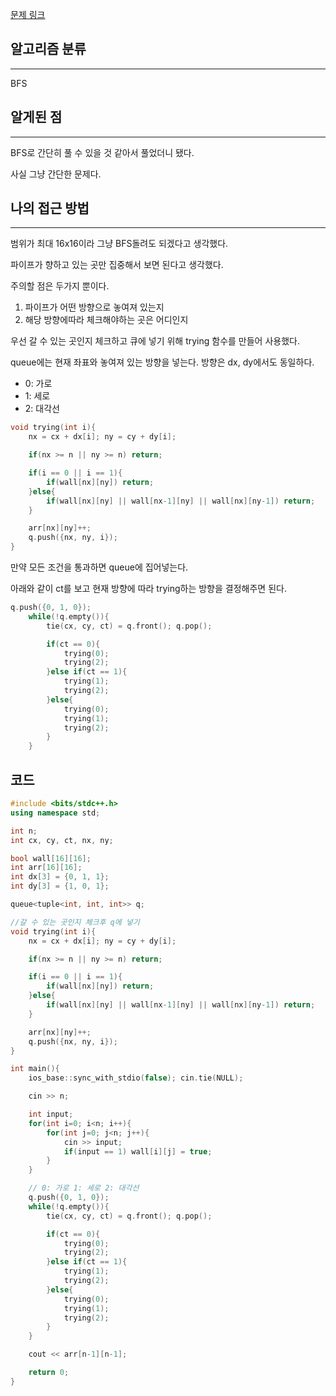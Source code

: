 [문제 링크](https://www.acmicpc.net/problem/17070)

## 알고리즘 분류
---
BFS

## 알게된 점
---
BFS로 간단히 풀 수 있을 것 같아서 풀었더니 됐다.

사실 그냥 간단한 문제다.

## 나의 접근 방법
---
범위가 최대 16x16이라 그냥 BFS돌려도 되겠다고 생각했다.

파이프가 향하고 있는 곳만 집중해서 보면 된다고 생각했다.

주의할 점은 두가지 뿐이다.
1. 파이프가 어떤 방향으로 놓여져 있는지
2. 해당 방향에따라 체크해야하는 곳은 어디인지

우선 갈 수 있는 곳인지 체크하고 큐에 넣기 위해 trying 함수를 만들어 사용했다.

queue에는 현재 좌표와 놓여져 있는 방향을 넣는다. 방향은 dx, dy에서도 동일하다.
- 0: 가로
- 1: 세로
- 2: 대각선

```cpp
void trying(int i){
    nx = cx + dx[i]; ny = cy + dy[i];

    if(nx >= n || ny >= n) return;

    if(i == 0 || i == 1){
        if(wall[nx][ny]) return;
    }else{
        if(wall[nx][ny] || wall[nx-1][ny] || wall[nx][ny-1]) return;
    }

    arr[nx][ny]++;
    q.push({nx, ny, i});
}
```

만약 모든 조건을 통과하면 queue에 집어넣는다.

아래와 같이 ct를 보고 현재 방향에 따라 trying하는 방향을 결정해주면 된다.

```cpp
q.push({0, 1, 0});
    while(!q.empty()){
        tie(cx, cy, ct) = q.front(); q.pop();

        if(ct == 0){
            trying(0);
            trying(2);
        }else if(ct == 1){
            trying(1);
            trying(2);
        }else{
            trying(0);
            trying(1);
            trying(2);
        }
    }
```

코드
---
```cpp
#include <bits/stdc++.h>
using namespace std;

int n;
int cx, cy, ct, nx, ny;

bool wall[16][16];
int arr[16][16];
int dx[3] = {0, 1, 1};
int dy[3] = {1, 0, 1};

queue<tuple<int, int, int>> q;

//갈 수 있는 곳인지 체크후 q에 넣기
void trying(int i){
    nx = cx + dx[i]; ny = cy + dy[i];

    if(nx >= n || ny >= n) return;

    if(i == 0 || i == 1){
        if(wall[nx][ny]) return;
    }else{
        if(wall[nx][ny] || wall[nx-1][ny] || wall[nx][ny-1]) return;
    }

    arr[nx][ny]++;
    q.push({nx, ny, i});
}

int main(){
    ios_base::sync_with_stdio(false); cin.tie(NULL);

    cin >> n;

    int input;
    for(int i=0; i<n; i++){
        for(int j=0; j<n; j++){
            cin >> input;
            if(input == 1) wall[i][j] = true;
        }
    }

    // 0: 가로 1: 세로 2: 대각선
    q.push({0, 1, 0});
    while(!q.empty()){
        tie(cx, cy, ct) = q.front(); q.pop();

        if(ct == 0){
            trying(0);
            trying(2);
        }else if(ct == 1){
            trying(1);
            trying(2);
        }else{
            trying(0);
            trying(1);
            trying(2);
        }
    }

    cout << arr[n-1][n-1];

    return 0;
}
```